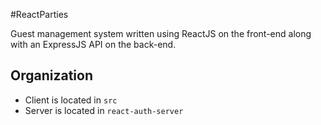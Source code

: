 #ReactParties

Guest management system written using ReactJS on the front-end along with an ExpressJS API on the back-end.

## Organization ##

- Client is located in `src`
- Server is located in `react-auth-server`
